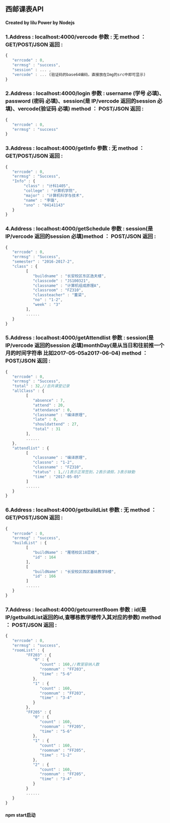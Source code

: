 ## 西邮课表API

#### Created by lilu Power by Nodejs

### 1.Address : localhost:4000/vercode 参数 : 无 method ： GET/POST/JSON 返回 :

```javascript
{
   "errcode" : 0,
   "errmsg" : "success",
   "session" : ... ,
   "vercode" : ... (验证码的base64编码，直接放在Img的src中即可显示)
}

```

### 2.Address : localhost:4000/login 参数 : username (学号 必填)、password (密码 必填)、session(是 IP/vercode 返回的session 必填)、vercode(验证码 必填) method ： POST/JSON 返回 :

```javascript
{
   "errcode" : 0,
   "errmsg" : "success"
}

```

### 3.Address : localhost:4000/getInfo 参数 : 无 method ： GET/POST/JSON 返回 :

```javascript
{
   "errcode" : 0,
   "errmsg" : "Success",
   "Info" : {
   		"class" : "计科1405",
   		"college" : "计算机学院",
   		"major" : "计算机科学与技术",
   		"name" : "李璐",
   		"sno" : "04141143"
   }
}

```

### 4.Address : localhost:4000/getSchedule 参数 :  session(是 IP/vercode 返回的session 必填)method ： POST/JSON 返回 :

```javascript
{
   "errcode" : 0,
   "errmsg" : "Success",
   "semester" : "2016-2017-2",
   "class" : {
         [
            "buildname" : "长安校区东区逸夫楼",
            "classcode" : "JS100321",
            "classname" : "计算机组成原理A",
            "classroom" : "FZ310",
            "classteacher" : "董梁",
            "no" : "1-2",
            "week" : "3"
         ],
         ......
   }
}

```


### 5.Address : localhost:4000/getAttendlist 参数 :  session(是 IP/vercode 返回的session 必填)monthDay(是从当日和往前推一个月的时间字符串 比如2017-05-05a2017-06-04) method ： POST/JSON 返回 :

```javascript
{
   "errcode" : 0,
   "errmsg" : "Success",
   "total" : 32,//总共课堂记录
   "allClass" : {
         [
            "absence" : 7,
            "attend" : 20,
            "attendance" : 0,
            "classname" : "编译原理",
            "late" : 0,
            "shouldattend" : 27,
            "total" : 31
         ],
         ......
   },
   "attendlist" : {
         [
            "classname" : "编译原理",
            "classno" : "1-2",
            "classname" : "FZ310",
            "status" : 1,//1表示正常签到，2表示请假，3表示缺勤
            "time" : "2017-05-05"
         ]
         ......
   }
}

```

### 6.Address : localhost:4000/getbuildList 参数 : 无 method ： GET/POST/JSON 返回 :

```javascript
{
   "errcode" : 0,
   "errmsg" : "success",
   "buildList" : {
         [
            "buildName" : "雁塔校区18层楼",
            "id" : 164
         ],
         [
            "buildName" : "长安校区西区基础教学B楼",
            "id" : 166
         ]
         ......
   }
}

```

### 7.Address : localhost:4000/getcurrentRoom 参数 : id(是IP/getbuildList返回的id,查哪栋教学楼传入其对应的参数) method ： POST/JSON 返回 :

```javascript
{
   "errcode" : 0,
   "errmsg" : "success",
   "roomList" : {
         "FF203" : {
            "0" : {
               "count" : 160,//教室容纳人数
               "roomnum" : "FF203",
               "time" : "5-6"
            },
            "1" : {
               "count" : 160,
               "roomnum" : "FF203",
               "time" : "3-4"
            }
         },
         "FF205" : {
            "0" : {
               "count" : 160,
               "roomnum" : "FF205",
               "time" : "5-6"
            },
            "1" : {
               "count" : 160,
               "roomnum" : "FF205",
               "time" : "1-2"
            },
            "2" : {
               "count" : 160,
               "roomnum" : "FF205",
               "time" : "3-4"
            }
         }
         ......
   }
}

```

#### npm start启动
